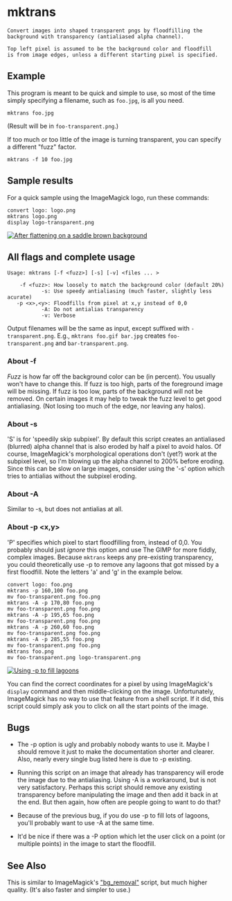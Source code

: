 # mktrans

    Convert images into shaped transparent pngs by floodfilling the
    background with transparency (antialiased alpha channel).

    Top left pixel is assumed to be the background color and floodfill
    is from image edges, unless a different starting pixel is specified.

## Example

This program is meant to be quick and simple to use, so most of the
time simply specifying a filename, such as `foo.jpg`, is all you need.

    mktrans foo.jpg

(Result will be in `foo-transparent.png`.)

If too much or too little of the image is turning transparent, you can
specify a different "fuzz" factor.

    mktrans -f 10 foo.jpg

## Sample results

For a quick sample using the ImageMagick logo, run these commands:

    convert logo: logo.png
    mktrans logo.png
    display logo-transparent.png

[![After flattening on a saddle brown background](https://i.imgur.com/Exrm0tD.png)](https://i.imgur.com/PReCAca.png)

## All flags and complete usage

    Usage: mktrans [-f <fuzz>] [-s] [-v] <files ... >

        -f <fuzz>: How loosely to match the background color (default 20%)
               -s: Use speedy antialiasing (much faster, slightly less acurate) 
       -p <x>,<y>: Floodfills from pixel at x,y instead of 0,0
       	       -A: Do not antialias transparency
               -v: Verbose

Output filenames will be the same as input, except suffixed with
`-transparent.png`. E.g., `mktrans foo.gif bar.jpg` creates
`foo-transparent.png` and `bar-transparent.png`.

### About -f <fuzz>

*Fuzz* is how far off the background color can be (in percent). You
usually won't have to change this. If fuzz is too high, parts of the
foreground image will be missing. If fuzz is too low, parts of the
background will not be removed. On certain images it may help to tweak
the fuzz level to get good antialiasing. (Not losing too much of the
edge, nor leaving any halos).

### About -s

'S' is for 'speedily skip subpixel'. By default this script creates an
antialiased (blurred) alpha channel that is also eroded by half a
pixel to avoid halos. Of course, ImageMagick's morphological
operations don't (yet?) work at the subpixel level, so I'm blowing up
the alpha channel to 200% before eroding. Since this can be slow on
large images, consider using the '-s' option which tries to antialias
without the subpixel eroding.

### About -A

Similar to -s, but does not antialias at all.

### About -p <x,y>

'P' specifies which pixel to start floodfilling from, instead of 0,0.
You probably should just *ignore* this option and use The GIMP for more
fiddly, complex images. Because `mktrans` keeps any pre-existing
transparency, you could theoretically use -p to remove any lagoons
that got missed by a first floodfill. Note the letters 'a' and 'g' in
the example below.

    convert logo: foo.png
    mktrans -p 160,100 foo.png
    mv foo-transparent.png foo.png
    mktrans -A -p 170,80 foo.png
    mv foo-transparent.png foo.png
    mktrans -A -p 195,65 foo.png
    mv foo-transparent.png foo.png
    mktrans -A -p 260,60 foo.png
    mv foo-transparent.png foo.png
    mktrans -A -p 285,55 foo.png
    mv foo-transparent.png foo.png
    mktrans foo.png
    mv foo-transparent.png logo-transparent.png
    
[![Using -p to fill lagoons](https://i.imgur.com/Hxl1a1A.png)](https://i.imgur.com/CmbUnHk.png)

You can find the correct coordinates for a pixel by using
ImageMagick's `display` command and then middle-clicking on the image.
Unfortunately, ImageMagick has no way to use that feature from a shell
script. If it did, this script could simply ask you to click on all
the start points of the image.

## Bugs

* The -p option is ugly and probably nobody wants to use it. Maybe I
  should remove it just to make the documentation shorter and clearer.
  Also, nearly every single bug listed here is due to -p existing.

* Running this script on an image that already has transparency will
  erode the image due to the antialiasing. Using -A is a workaround,
  but is not very satisfactory. Perhaps this script should remove any
  existing transparency before manipulating the image and then add it
  back in at the end. But then again, how often are people going to
  want to do that?

* Because of the previous bug, if you do use -p to fill lots of
  lagoons, you'll probably want to use -A at the same time.

* It'd be nice if there was a -P option which let the user click on a
  point (or multiple points) in the image to start the floodfill. 

## See Also

This is similar to ImageMagick's
["bg_removal"](https://www.imagemagick.org/Usage/scripts/bg_removal)
script, but much higher quality. (It's also faster and simpler to use.) 

